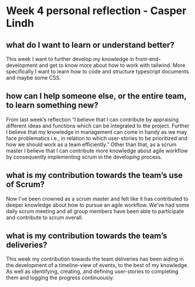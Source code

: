 # Week 4 personal reflection - Casper Lindh

## what do I want to learn or understand better?
This week I want to further develop my knowledge in front-end-development and get to know more about how to work with tailwind. More specifically I want to learn how to code and structure typescript documents and maybe some CSS. 

## how can I help someone else, or the entire team, to learn something new?
From last week’s reflection “I believe that I can contribute by appraising different ideas and functions which can be integrated to the project. Further I believe that my knowledge in management can come in handy as we may face problematics i.e., in relation to which user-stories to be prioritized and how we should work as a team efficiently.” Other than that, as a scrum master I believe that I can contribute more knowledge about agile workflow by consequently implementing scrum in the developing process. 

## what is my contribution towards the team’s use of Scrum?
Now I’ve been crowned as a scrum master and felt like it has contributed to deeper knowledge about how to pursue an agile workflow. We’ve had some daily scrum meeting and all group members have been able to participate and contribute to scrum overall.

## what is my contribution towards the team’s deliveries?
This week my contribution towards the team deliveries has been aiding in the development of a timeline-view of events, to the best of my knowledge. As well as identifying, creating, and defining user-stories to completing them and logging the progress continuously.
